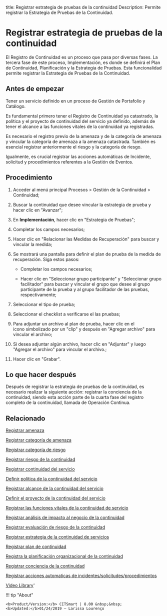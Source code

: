 title:  Registrar estrategia de pruebas de la continuidad
Description: Permite registrar la Estrategia de Pruebas de la Continuidad.
# Registrar estrategia de pruebas de la continuidad

El Registro de Continuidad es un proceso que pasa por diversas fases. La tercera fase de este proceso, Implementación, es donde se definirá el Plan de Continuidad, Planificación y la Estrategia de Pruebas. Esta funcionalidad permite registrar la Estrategia de Pruebas de la Continuidad.

Antes de empezar
----------------

Tener un servicio definido en un proceso de Gestión de Portafolio y Catálogo.

Es fundamental primero tener el Registro de Continuidad ya catastrado, la
política y el proyecto de continuidad del servicio ya definido, además de tener
el alcance a las funciones vitales de la continuidad ya registradas.

Es necesario el registro previo de la amenaza y de la categoría de amenaza y
vincular la categoría de amenaza a la amenaza catastrada. También es esencial
registrar anteriormente el riesgo y la categoría de riesgo.

Igualmente, es crucial registrar las acciones automáticas de Incidente,
solicitud y procedimientos referentes a la Gestión de Eventos.

Procedimiento
-------------

1.  Acceder al menú principal Procesos \> Gestión de la Continuidad \>
    Continuidad;

2.  Buscar la continuidad que desee vincular la estrategia de prueba y hacer
    clic en "Avanzar";

3.  En **Implementación**, hacer clic en "Estrategia de Pruebas";

4.  Completar los campos necesarios;

5.  Hacer clic en "Relacionar las Medidas de Recuperación" para buscar y
    vincular la medida;

6.  Se mostrará una pantalla para definir el plan de prueba de la medida de
    recuperación. Siga estos pasos:

    -   Completar los campos necesarios;

    -   Hacer clic en "Seleccionar grupo participante" y "Seleccionar grupo
        facilitador" para buscar y vincular el grupo que desee al grupo
        participante de la prueba y al grupo facilitador de las pruebas,
        respectivamente;

7.  Seleccionar el tipo de prueba;

8.  Seleccionar el checklist a verificarse el las pruebas;

9.  Para adjuntar un archivo al plan de prueba, hacer clic en el
    icono simbolizado por un "clip" y después en "Agregar archivo" para vincular
    el archivo;

10. Si desea adjuntar algún archivo, hacer clic en "Adjuntar" y luego "Agregar
    el archivo" para vincular el archivo.;

11. Hacer clic en "Grabar".

Lo que hacer después
--------------------

Después de registrar la estrategia de pruebas de la continuidad, es necesario
realizar la siguiente acción: registrar la conciencia de la continuidad, siendo
esta acción parte de la cuarta fase del registro completo de la continuidad,
llamada de Operación Continua.

Relacionado
----------------

[Registrar amenaza](/es-es/citsmart-platform-8/processes/continuity/use/register-threat.html)

[Registrar categoría de amenaza](/es-es/citsmart-platform-8/processes/continuity/use/threat-category.html)

[Registrar categoría de riesgo](/es-es/citsmart-platform-8/processes/continuity/use/risk-category.html)

[Registrar riesgo de la continuidad](/es-es/citsmart-platform-8/processes/continuity/use/register-continuity-risk.html)

[Registrar continuidad del servicio](/es-es/citsmart-platform-8/processes/continuity/use/register-service-continuity.html)

[Definir política de la continuidad del servicio](/es-es/citsmart-platform-8/processes/continuity/use/continuity-policy.html)

[Registrar alcance de la continuidad del servicio](/es-es/citsmart-platform-8/processes/continuity/use/service-continuity-scope.html)

[Definir el proyecto de la continuidad del servicio](/es-es/citsmart-platform-8/processes/continuity/use/service-continuity-project.html)

[Registrar las funciones vitales de la continuidad de servicio](/es-es/citsmart-platform-8/processes/continuity/use/continuity-vital-functions.html)

[Registrar análisis de impacto al negocio de la continuidad](/es-es/citsmart-platform-8/processes/continuity/use/impact-analysis-continuity-business.html)

[Registrar evaluación de riesgo de la continuidad](/es-es/citsmart-platform-8/processes/continuity/use/continuity-risk-evaluation.html)

[Registrar estrategia de la continuidad de servicios](/es-es/citsmart-platform-8/processes/continuity/use/service-continuity-strategy.html)

[Registrar plan de continuidad](/es-es/citsmart-platform-8/processes/continuity/use/continuity-plan.html)

[Registra la planificación organizacional de la continuidad](/es-es/citsmart-platform-8/processes/continuity/use/continuity-organizational-planning.html)

[Registrar conciencia de la continuidad](/es-es/citsmart-platform-8/processes/continuity/use/continuity-awareness.html)

[Registrar acciones automaticas de incidentes/solicitudes/procedimientos](/es-es/citsmart-platform-8/additional-features/automation-of-operation/configuration/register-automatic-actions-incident-request-procedure.html)

<i class='fa fa-youtube-play  fa-2x' style='color:#97ce17;vertical-align: middle;'> </i> [Video Library](https://www.youtube.com/playlist?list=PLB5qK2uzf2RMHcgQuDIzcuLqoHXYfihz1)'

!!! tip "About"

    <b>Product/Version:</b> CITSmart | 8.00 &nbsp;&nbsp;
    <b>Updated:</b>01/24/2019 – Larissa Lourenço

